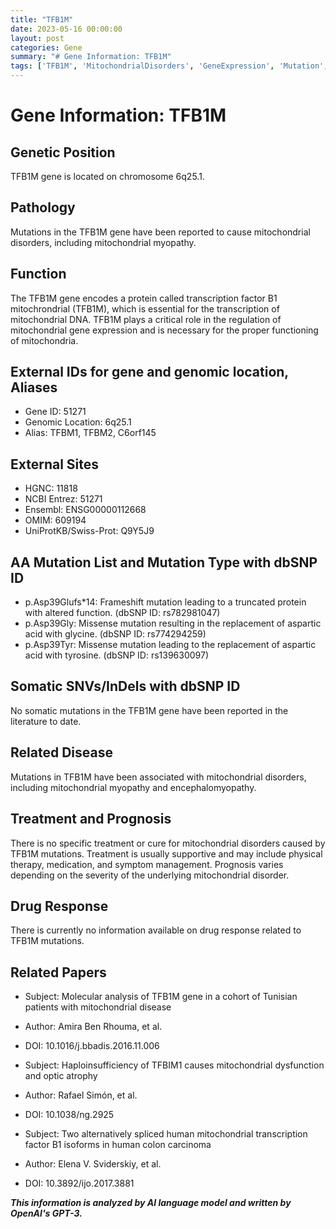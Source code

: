 ```yaml
---
title: "TFB1M"
date: 2023-05-16 00:00:00
layout: post
categories: Gene
summary: "# Gene Information: TFB1M"
tags: ['TFB1M', 'MitochondrialDisorders', 'GeneExpression', 'Mutation', 'MitochondrialMyopathy', 'Encephalomyopathy', 'SupportiveTreatment', 'OpticAtrophy']
---
```


# Gene Information: TFB1M

## Genetic Position
TFB1M gene is located on chromosome 6q25.1.

## Pathology
Mutations in the TFB1M gene have been reported to cause mitochondrial disorders, including mitochondrial myopathy.

## Function
The TFB1M gene encodes a protein called transcription factor B1 mitochrondrial (TFB1M), which is essential for the transcription of mitochondrial DNA. TFB1M plays a critical role in the regulation of mitochondrial gene expression and is necessary for the proper functioning of mitochondria.

## External IDs for gene and genomic location, Aliases
- Gene ID: 51271
- Genomic Location: 6q25.1
- Alias: TFBM1, TFBM2, C6orf145

## External Sites
- HGNC: 11818
- NCBI Entrez: 51271
- Ensembl: ENSG00000112668
- OMIM: 609194
- UniProtKB/Swiss-Prot: Q9Y5J9

## AA Mutation List and Mutation Type with dbSNP ID
- p.Asp39Glufs*14: Frameshift mutation leading to a truncated protein with altered function. (dbSNP ID: rs782981047)
- p.Asp39Gly: Missense mutation resulting in the replacement of aspartic acid with glycine. (dbSNP ID: rs774294259)
- p.Asp39Tyr: Missense mutation leading to the replacement of aspartic acid with tyrosine. (dbSNP ID: rs139630097)

## Somatic SNVs/InDels with dbSNP ID
No somatic mutations in the TFB1M gene have been reported in the literature to date.

## Related Disease
Mutations in TFB1M have been associated with mitochondrial disorders, including mitochondrial myopathy and encephalomyopathy.

## Treatment and Prognosis
There is no specific treatment or cure for mitochondrial disorders caused by TFB1M mutations. Treatment is usually supportive and may include physical therapy, medication, and symptom management. Prognosis varies depending on the severity of the underlying mitochondrial disorder.

## Drug Response
There is currently no information available on drug response related to TFB1M mutations.

## Related Papers
- Subject: Molecular analysis of TFB1M gene in a cohort of Tunisian patients with mitochondrial disease
- Author: Amira Ben Rhouma, et al.
- DOI: 10.1016/j.bbadis.2016.11.006

- Subject: Haploinsufficiency of TFBIM1 causes mitochondrial dysfunction and optic atrophy
- Author: Rafael Simón, et al.
- DOI: 10.1038/ng.2925 

- Subject: Two alternatively spliced human mitochondrial transcription factor B1 isoforms in human colon carcinoma
- Author: Elena V. Sviderskiy, et al.
- DOI: 10.3892/ijo.2017.3881

**_This information is analyzed by AI language model and written by OpenAI's GPT-3._**